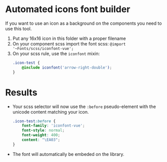 # Automated icons font builder
 If you want to use an icon as a background on the components you need to use this tool.

 1. Put any 16x16 icon in this folder with a proper filename
 2. On your component scss import the font scss: `@import '~Fonts/scss/iconfont-vue';`
 3. On your scss rule, use the `iconfont` mixin:
 	``` scss
 	.icon-test {
 		@include iconfont('arrow-right-double');
 	}
 	```

 # Results
 - Your scss selector will now use the `:before` pseudo-element with the unicode content matching your icon.
 	``` scss
 	.icon-test:before {
 		font-family: 'iconfont-vue';
 		font-style: normal;
 		font-weight: 400;
 		content: "\EA03";
 	}
 	```

 - The font will automatically be embeded on the library.
